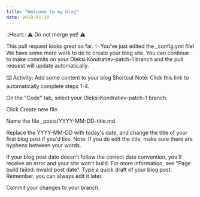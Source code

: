 ```yaml
---
title: "Welcome to my blog"
date: 2019-01-20
---
```

::Heart::
⚠️ Do not merge yet! ⚠️

This pull request looks great so far. ✨ You've just edited the _config.yml file! We have some more work to do to create your blog site. You can continue to make commits on your OleksiiKondratiev-patch-1 branch and the pull request will update automatically.

⌨️ Activity: Add some content to your blog
Shortcut Note: Click this link to automatically complete steps 1-4.

On the "Code" tab, select your OleksiiKondratiev-patch-1 branch.

Click Create new file.

Name the file _posts/YYYY-MM-DD-title.md.

Replace the YYYY-MM-DD with today's date, and change the title of your first blog post if you'd like. Note: If you do edit the title, make sure there are hyphens between your words.

If your blog post date doesn't follow the correct date convention, you'll receive an error and your site won't build. For more information, see "Page build failed: Invalid post date".
Type a quick draft of your blog post. Remember, you can always edit it later.

Commit your changes to your branch.
